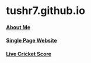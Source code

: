 # tushr7.github.io

####  <a href="https://tushr7.github.io/about_me_resume/" target="_blank">About Me</a> 
####  <a href="https://tushr7.github.io/single-page-website/" target="_blank">Single Page Website</a>
####  <a href="https://tushr7.github.io/live-cricket" target="_blank">Live Cricket Score</a> 
